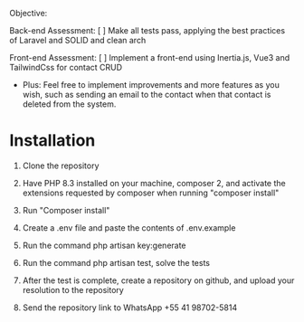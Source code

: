 Objective:

Back-end Assessment: [ ] Make all tests pass, applying the best practices of Laravel and SOLID and clean arch

Front-end Assessment: [ ] Implement a front-end using Inertia.js, Vue3 and TailwindCss for contact CRUD

* Plus: Feel free to implement improvements and more features as you wish, such as sending an email to the contact when that contact is deleted from the system.

# Installation
1. Clone the repository
2. Have PHP 8.3 installed on your machine, composer 2, and activate the extensions requested by composer when running "composer install"
3. Run "Composer install"
4. Create a .env file and paste the contents of .env.example
5. Run the command php artisan key:generate
6. Run the command php artisan test, solve the tests

7. After the test is complete, create a repository on github, and upload your resolution to the repository
8. Send the repository link to WhatsApp +55 41 98702-5814
